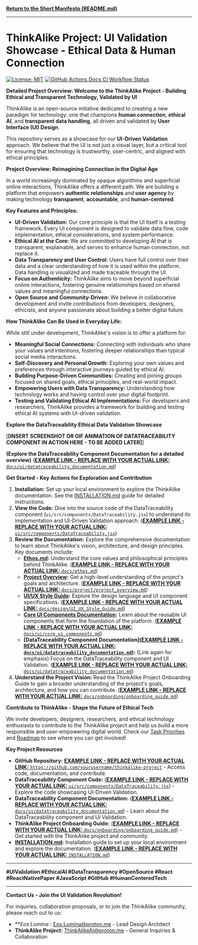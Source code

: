 

[**Return to the Short Manifesto (README.md)**](README.md)

---

# ThinkAlike Project: UI Validation Showcase - Ethical Data & Human Connection

[![License: MIT](https://img.shields.io/badge/License-MIT-yellow.svg)](https://opensource.org/licenses/MIT)
[![GitHub Actions Docs CI Workflow Status](https://github.com/Willeede/thinkalike_project/workflows/Docs%20CI%20Workflow/badge.svg)](https://github.com/Willeede/thinkalike-project/actions?query=workflow%3A%22Docs+CI+Workflow%22) <!-- Replace with your actual Docs CI Workflow badge URL once workflow is fully functional  - EXAMPLE: Replace with URL from your GitHub Actions Workflow page  -->

**Detailed Project Overview: Welcome to the ThinkAlike Project - Building Ethical and Transparent Technology, Validated by UI**

ThinkAlike is an open-source initiative dedicated to creating a new paradigm for technology: one that champions **human connection**, **ethical AI**, and **transparent data handling**, all driven and validated by **User Interface (UI) Design**.

This repository serves as a showcase for our **UI-Driven Validation** approach. We believe that the UI is not just a visual layer, but a critical tool for ensuring that technology is trustworthy, user-centric, and aligned with ethical principles.

**Project Overview: Reimagining Connection in the Digital Age**

In a world increasingly dominated by opaque algorithms and superficial online interactions, ThinkAlike offers a different path. We are building a platform that empowers **authentic relationships** and **user agency** by making technology **transparent**, **accountable**, and **human-centered**.

**Key Features and Principles:**

*   **UI-Driven Validation:**  Our core principle is that the UI itself is a testing framework. Every UI component is designed to validate data flow, code implementation, ethical considerations, and system performance.
*   **Ethical AI at the Core:** We are committed to developing AI that is transparent, explainable, and serves to enhance human connection, not replace it.
*   **Data Transparency and User Control:**  Users have full control over their data and a clear understanding of how it is used within the platform. Data handling is visualized and made traceable through the UI.
*   **Focus on Authenticity:** ThinkAlike aims to move beyond superficial online interactions, fostering genuine relationships based on shared values and meaningful connections.
*   **Open Source and Community-Driven:** We believe in collaborative development and invite contributions from developers, designers, ethicists, and anyone passionate about building a better digital future.

**How ThinkAlike Can Be Used in Everyday Life:**

While still under development, ThinkAlike's vision is to offer a platform for:

*   **Meaningful Social Connections:**  Connecting with individuals who share your values and intentions, fostering deeper relationships than typical social media interactions.
*   **Self-Discovery and Personal Growth:**  Exploring your own values and preferences through interactive journeys guided by ethical AI.
*   **Building Purpose-Driven Communities:**  Creating and joining groups focused on shared goals, ethical principles, and real-world impact.
*   **Empowering Users with Data Transparency:** Understanding how technology works and having control over your digital footprint.
*   **Testing and Validating Ethical AI Implementations:**  For developers and researchers, ThinkAlike provides a framework for building and testing ethical AI systems with UI-driven validation.

**Explore the DataTraceability Ethical Data Validation Showcase**

[**[INSERT SCREENSHOT OR GIF ANIMATION OF DATATRACEABILITY COMPONENT IN ACTION HERE - TO BE ADDED LATER]**]

**(Explore the DataTraceability Component Documentation for a detailed overview)** ([**EXAMPLE LINK - REPLACE WITH YOUR ACTUAL LINK:** `docs/ui/datatraceability_documentation.md`](docs/ui/datatraceability_documentation.md))  <!-- EXAMPLE: Replace with link to a file like `docs/ui/datatraceability_documentation.md` -->

**Get Started - Key Actions for Exploration and Contribution**

1.  **Installation:**  Set up your local environment to explore the ThinkAlike documentation.  See the [INSTALLATION.md](INSTALLATION.md) guide for detailed instructions.
2.  **View the Code:**  Dive into the source code of the DataTraceability component (`ui/src/components/DataTraceability.jsx`) to understand its implementation and UI-Driven Validation approach. ([**EXAMPLE LINK - REPLACE WITH YOUR ACTUAL LINK:** `ui/src/components/DataTraceability.jsx`](ui/src/components/DataTraceability.jsx)) <!-- EXAMPLE: Replace with link to a file like `ui/src/components/DataTraceability.jsx` -->
3.  **Review the Documentation:** Explore the comprehensive documentation to learn about ThinkAlike's vision, architecture, and design principles. Key documents include:
    *   **[Ethos.md](Ethos.md):**  Understand the core values and philosophical principles behind ThinkAlike. ([**EXAMPLE LINK - REPLACE WITH YOUR ACTUAL LINK:** `docs/ethos.md`](docs/ethos.md)) <!-- EXAMPLE: Replace with link to a file like `docs/ethos.md` -->
    *   **[Project Overview](docs/project/project_overview.md):**  Get a high-level understanding of the project's goals and architecture. ([**EXAMPLE LINK - REPLACE WITH YOUR ACTUAL LINK:** `docs/project/project_overview.md`](docs/project/project_overview.md)) <!-- EXAMPLE: Replace with link to a file like `docs/project/project_overview.md` -->
    *   **[UI/UX Style Guide](docs/design/media/UI_UX_Style_Guide.md):**  Explore the design language and UI component specifications. ([**EXAMPLE LINK - REPLACE WITH YOUR ACTUAL LINK:** `docs/design/UI_UX_Style_Guide.md`](docs/design/UI_UX_Style_Guide.md)) <!-- EXAMPLE: Replace with link to a file like `docs/design/UI_UX_Style_Guide.md` -->
    *   **[Core UI Components Documentation](docs/ui/core_ui_components.md):** Learn about the reusable UI components that form the foundation of the platform. ([**EXAMPLE LINK - REPLACE WITH YOUR ACTUAL LINK:** `docs/ui/core_ui_components.md`](docs/ui/core_ui_components.md)) <!-- EXAMPLE: Replace with link to a file like `docs/ui/core_ui_components.md` -->
    *   **[DataTraceability Component Documentation]([**EXAMPLE LINK - REPLACE WITH YOUR ACTUAL LINK:** `docs/ui/datatraceability_documentation.md`](docs/ui/datatraceability_documentation.md)):** (Link again for emphasis)  Focus on the DataTraceability component and UI Validation. ([**EXAMPLE LINK - REPLACE WITH YOUR ACTUAL LINK:** `docs/ui/datatraceability_documentation.md`](docs/ui/datatraceability_documentation.md)) <!-- EXAMPLE: Replace with link to a file like `docs/ui/datatraceability_documentation.md` -->
4.  **Understand the Project Vision:** Read the ThinkAlike Project Onboarding Guide to gain a broader understanding of the project's goals, architecture, and how you can contribute. ([**EXAMPLE LINK - REPLACE WITH YOUR ACTUAL LINK:** `docs/onboarding/onboarding_guide.md`](docs/onboarding/onboarding_guide.md)) <!-- EXAMPLE: Replace with link to a file like `docs/onboarding/onboarding_guide.md` -->

**Contribute to ThinkAlike - Shape the Future of Ethical Tech**

We invite developers, designers, researchers, and ethical technology enthusiasts to contribute to the ThinkAlike project and help us build a more responsible and user-empowering digital world.  Check our [Task Priorities](docs/project/management/task_priorities.md) and [Roadmap](docs/development/management/roadmap.md) to see where you can get involved!

**Key Project Resources**

*   **GitHub Repository:** [**EXAMPLE LINK - REPLACE WITH YOUR ACTUAL LINK:** `https://github.com/yourusername/thinkalike-project`](https://github.com/yourusername/thinkalike-project) - Access code, documentation, and contribute. <!-- EXAMPLE: Replace with your GitHub repository URL, like `https://github.com/Willeede/thinkalike-project` -->
*   **DataTraceability Component Code:** ([**EXAMPLE LINK - REPLACE WITH YOUR ACTUAL LINK:** `ui/src/components/DataTraceability.jsx`](ui/src/components/DataTraceability.jsx)) - Explore the code showcasing UI-Driven Validation. <!-- EXAMPLE: Replace with link to a file like `ui/src/components/DataTraceability.jsx` -->
*   **DataTraceability Component Documentation:** ([**EXAMPLE LINK - REPLACE WITH YOUR ACTUAL LINK:** `docs/ui/datatraceability_documentation.md`](docs/ui/datatraceability_documentation.md)) - Learn about the DataTraceability component and UI Validation. <!-- EXAMPLE: Replace with link to a file like `docs/ui/datatraceability_documentation.md` -->
*   **ThinkAlike Project Onboarding Guide:** ([**EXAMPLE LINK - REPLACE WITH YOUR ACTUAL LINK:** `docs/onboarding/onboarding_guide.md`](docs/onboarding/onboarding_guide.md)) - Get started with the ThinkAlike project and community. <!-- EXAMPLE: Replace with link to a file like `docs/onboarding/onboarding_guide.md` -->
*   **[INSTALLATION.md](INSTALLATION.md):**  Installation guide to set up your local environment and explore the documentation. ([**EXAMPLE LINK - REPLACE WITH YOUR ACTUAL LINK:** `INSTALLATION.md`](INSTALLATION.md)) <!-- EXAMPLE: Replace with link to a file like `INSTALLATION.md` in your repository root -->

---

**#UIValidation #EthicalAI #DataTransparency #OpenSource #React #ReactNativePaper #JavaScript #GitHub #HumanCenteredTech**

---

**Contact Us - Join the UI Validation Revolution!**

For inquiries, collaboration proposals, or to join the ThinkAlike community, please reach out to us:

*   **_Eos Lumina∴_ [Eos.Lumina@proton.me](mailto:Eos.Lumina@proton.me) - Lead Design Architect
*   **ThinkAlike Project:** [ThinkAlikeAI@proton.me](mailto:ThinkAlikeAI@proton.me) - General Inquiries & Collaboration

